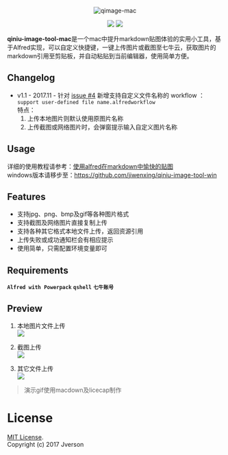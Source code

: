
<div align=center>
    <p><img src="http://7xry05.com1.z0.glb.clouddn.com/201711271735_182.png" alt="qimage-mac"/></p>
    <a target="_blank" href="https://travis-ci.org/cdoco/grank" title="Build Status"><img src="https://travis-ci.org/cdoco/grank.svg?branch=master"></a>
    <a target="_blank" href="https://opensource.org/licenses/MIT" title="License: MIT"><img src="https://img.shields.io/badge/License-MIT-blue.svg"></a>
</div>


**qiniu-image-tool-mac**是一个mac中提升markdown贴图体验的实用小工具，基于Alfred实现，可以自定义快捷键，一键上传图片或截图至七牛云，获取图片的markdown引用至剪贴板，并自动粘贴到当前编辑器，使用简单方便。

## Changelog

- v1.1 - 2017.11 - 针对 [issue #4](https://github.com/jiwenxing/qiniu-image-tool/issues/4) 新增支持自定义文件名称的 workflow ：`support user-defined file name.alfredworkflow`    
特点：
  1. 上传本地图片则默认使用原图片名称
  2. 上传截图或网络图片时，会弹窗提示输入自定义图片名称

## Usage
详细的使用教程请参考：[使用alfred在markdown中愉快的贴图](http://jverson.com/2017/04/28/alfred-qiniu-upload/)     
windows版本请移步至：https://github.com/jiwenxing/qiniu-image-tool-win


## Features
- 支持jpg、png、bmp及gif等各种图片格式
- 支持截图及网络图片直接复制上传
- 支持各种其它格式本地文件上传，返回资源引用
- 上传失败或成功通知栏会有相应提示
- 使用简单，只需配置环境变量即可

## Requirements
**`Alfred with Powerpack`** **`qshell`** **`七牛账号`**

## Preview
1. 本地图片文件上传 <br/>
![](https://raw.githubusercontent.com/jiwenxing/qiniu-image-tool/master/res/local.gif)

2. 截图上传  <br/>
![](https://github.com/jiwenxing/qiniu-image-tool/blob/master/res/paste.gif?raw=true)

3. 其它文件上传  <br/>
![](https://raw.githubusercontent.com/jiwenxing/qiniu-image-tool/master/res/file.gif)


> 演示gif使用macdown及licecap制作


# License
[MIT License](https://raw.githubusercontent.com/jiwenxing/qiniu-image-tool/master/LICENSE).     
Copyright (c) 2017 Jverson






